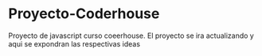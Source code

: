 # Proyecto-Coderhouse
Proyecto de javascript curso coeerhouse. El proyecto se ira actualizando y aqui se expondran las respectivas ideas
